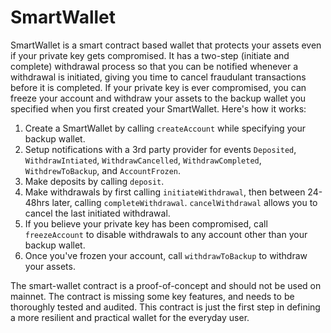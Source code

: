 # SmartWallet

SmartWallet is a smart contract based wallet that protects your assets even if your private key gets compromised. It has a two-step (initiate and complete) withdrawal process so that you can be notified whenever a withdrawal is initiated, giving you time to cancel fraudulant transactions before it is completed. If your private key is ever compromised, you can freeze your account and withdraw your assets to the backup wallet you specified when you first created your SmartWallet. Here's how it works:

1. Create a SmartWallet by calling `createAccount` while specifying your backup wallet.
2. Setup notifications with a 3rd party provider for events `Deposited`, `WithdrawIntiated`, `WithdrawCancelled`, `WithdrawCompleted`, `WithdrewToBackup`, and `AccountFrozen`.
3. Make deposits by calling `deposit`.
4. Make withdrawals by first calling `initiateWithdrawal`, then between 24-48hrs later, calling `completeWithdrawal`. `cancelWithdrawal` allows you to cancel the last initiated withdrawal.
5. If you believe your private key has been compromised, call `freezeAccount` to disable withdrawals to any account other than your backup wallet.
6. Once you've frozen your account, call `withdrawToBackup` to withdraw your assets.

The smart-wallet contract is a proof-of-concept and should not be used on mainnet. The contract is missing some key features, and needs to be thoroughly tested and audited. This contract is just the first step in defining a more resilient and practical wallet for the everyday user.
